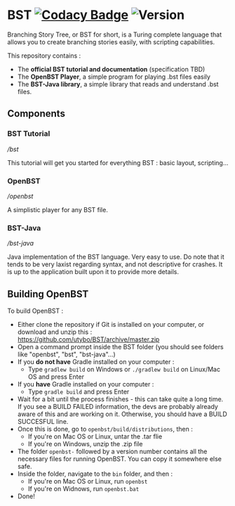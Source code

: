 # BST [![Codacy Badge](https://api.codacy.com/project/badge/Grade/8416a09095454d3983c78e64eb796429)](https://www.codacy.com/app/utybo/BST?utm_source=github.com&amp;utm_medium=referral&amp;utm_content=utybo/BST&amp;utm_campaign=Badge_Grade) ![Version](https://img.shields.io/badge/version-N%2FA-lightgrey.svg)

Branching Story Tree, or BST for short, is a Turing complete language that allows you to create branching stories easily, with scripting capabilities.

This repository contains :

* The **official BST tutorial and documentation** (specification TBD)
* The **OpenBST Player**, a simple program for playing .bst files easily
* The **BST-Java library**, a simple library that reads and understand .bst files.

## Components
### BST Tutorial
*/bst*

This tutorial will get you started for everything BST : basic layout, scripting...

### OpenBST
*/openbst*

A simplistic player for any BST file.

### BST-Java
*/bst-java*

Java implementation of the BST language. Very easy to use. Do note that it tends to be very laxist regarding syntax, and not descriptive for crashes. It is up to the application built upon it to provide more details.


## Building OpenBST

To build OpenBST :
- Either clone the repository if Git is installed on your computer, or download and unzip this : https://github.com/utybo/BST/archive/master.zip
- Open a command prompt inside the BST folder (you should see folders like "openbst", "bst", "bst-java"...)
- If you **do not have** Gradle installed on your computer :
  - Type `gradlew build` on Windows or `./gradlew build` on Linux/Mac OS and press Enter
- If you **have** Gradle installed on your computer :
  - Type `gradle build` and press Enter
- Wait for a bit until the process finishes - this can take quite a long time. If you see a BUILD FAILED information, the devs are probably already aware of this and are working on it. Otherwise, you should have a BUILD SUCCESFUL line.
- Once this is done, go to `openbst/build/distributions`, then :
  - If you're on Mac OS or Linux, untar the .tar flie
  - If you're on Windows, unzip the .zip file
- The folder `openbst-` followed by a version number contains all the necessary files for running OpenBST. You can copy it somewhere else safe.
- Inside the folder, navigate to the `bin` folder, and then :
  - If you're on Mac OS or Linux, run `openbst`
  - If you're on Widnows, run `openbst.bat`
- Done!
